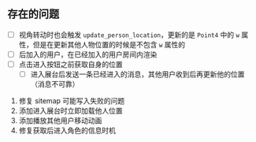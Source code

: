 ## 存在的问题

- [ ] 视角转动时也会触发 `update_person_location`，更新的是 `Point4` 中的 `w` 属性，但是在更新其他人物位置的时候是不包含 `w` 属性的
- [ ] 后加入的用户，在已经加入的用户房间内渲染
- [ ] 点击进入按钮之前获取自身的位置
	- [ ] 进入展台后发送一条已经进入的消息，其他用户收到后再更新他的位置（消息不可靠）

1. 修复 sitemap 可能写入失败的问题
2. 添加进入展台时立即加载他人位置
3. 添加播放其他用户移动动画
4. 修复获取后进入角色的信息时机